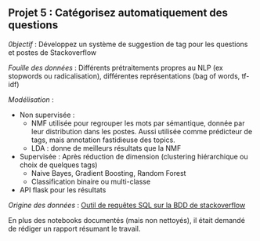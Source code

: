 ## Projet 5 : Catégorisez automatiquement des questions

*0bjectif* : Développez un système de suggestion de tag pour les questions et postes de Stackoverflow

*Fouille des données* : Différents prétraitements propres au NLP (ex stopwords ou radicalisation), différentes représentations (bag of words, tf-idf)

*Modélisation* : 
* Non supervisée : 
    * NMF utilisée pour regrouper les mots par sémantique, donnée par leur distribution dans les postes. Aussi utilisée comme prédicteur de tags, mais annotation fastidieuse des topics.
    * LDA : donne de meilleurs résultats que la NMF
* Supervisée : Après réduction de dimension (clustering hiérarchique ou choix de quelques tags)
    * Naive Bayes, Gradient Boosting, Random Forest
    * Classification binaire ou multi-classe
* API flask pour les résultats 
  

*Origine des données* : [Outil de requêtes SQL sur la BDD de stackoverflow](https://data.stackexchange.com/stackoverflow/query/new)

En plus des notebooks documentés (mais non nettoyés), il était demandé de rédiger un rapport résumant le travail.



